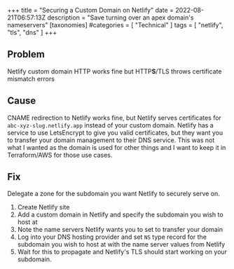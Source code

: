 +++
title = "Securing a Custom Domain on Netlify"
date = 2022-08-21T06:57:13Z
description = "Save turning over an apex domain's nameservers"
[taxonomies]
#categories = [ "Technical" ]
tags = [ "netlify", "tls", "dns" ]
+++

## Problem

Netlify custom domain HTTP works fine but HTTP**S**/TLS throws certificate mismatch errors

## Cause

CNAME redirection to Netlify works fine, but Netlify serves certificates for `abc-xyz-slug.netlify.app` instead of your custom domain. Netlify has a service to use LetsEncrypt to give you valid certificates, but they want you to transfer your domain management to their DNS service. This was not what I wanted as the domain is used for other things and I want to keep it in Terraform/AWS for those use cases.

## Fix

Delegate a zone for the subdomain you want Netlify to securely serve on.

1. Create Netlify site
1. Add a custom domain in Netlify and specify the subdomain you wish to host at
1. Note the name servers Netlify wants you to set to transfer your domain
1. Log into your DNS hosting provider and set `NS` type record for the subdomain you wish to host at with the name server values from Netlify
1. Wait for this to propagate and Netlify's TLS should start working on your subdomain.
